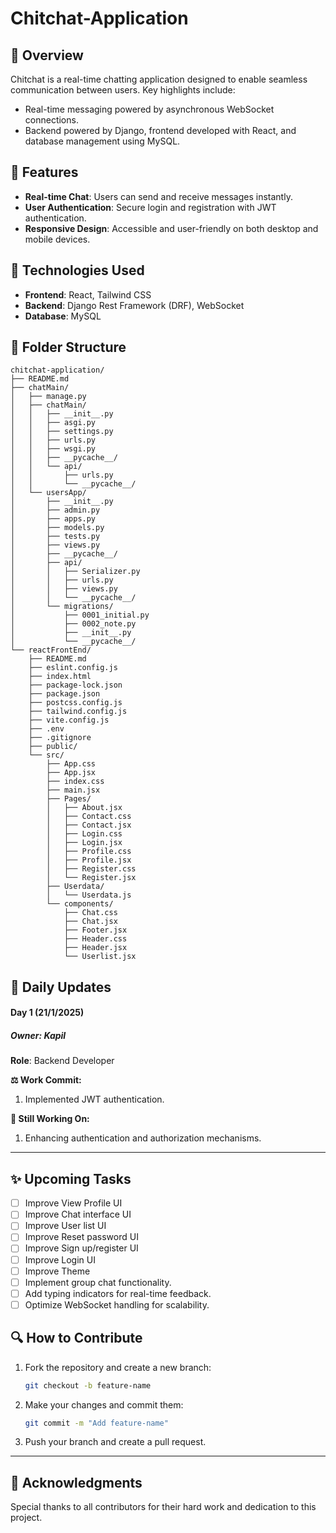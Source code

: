 # Chitchat-Application

## 🚀 Overview
Chitchat is a real-time chatting application designed to enable seamless communication between users. Key highlights include:
- Real-time messaging powered by asynchronous WebSocket connections.
- Backend powered by Django, frontend developed with React, and database management using MySQL.

## 🔧 Features
- **Real-time Chat**: Users can send and receive messages instantly.
- **User Authentication**: Secure login and registration with JWT authentication.
- **Responsive Design**: Accessible and user-friendly on both desktop and mobile devices.

## 🔋 Technologies Used
- **Frontend**: React, Tailwind CSS
- **Backend**: Django Rest Framework (DRF), WebSocket
- **Database**: MySQL

## 📂 Folder Structure
```
chitchat-application/
├── README.md
├── chatMain/
│   ├── manage.py
│   ├── chatMain/
│   │   ├── __init__.py
│   │   ├── asgi.py
│   │   ├── settings.py
│   │   ├── urls.py
│   │   ├── wsgi.py
│   │   ├── __pycache__/
│   │   └── api/
│   │       ├── urls.py
│   │       └── __pycache__/
│   └── usersApp/
│       ├── __init__.py
│       ├── admin.py
│       ├── apps.py
│       ├── models.py
│       ├── tests.py
│       ├── views.py
│       ├── __pycache__/
│       ├── api/
│       │   ├── Serializer.py
│       │   ├── urls.py
│       │   ├── views.py
│       │   └── __pycache__/
│       └── migrations/
│           ├── 0001_initial.py
│           ├── 0002_note.py
│           ├── __init__.py
│           └── __pycache__/
└── reactFrontEnd/
    ├── README.md
    ├── eslint.config.js
    ├── index.html
    ├── package-lock.json
    ├── package.json
    ├── postcss.config.js
    ├── tailwind.config.js
    ├── vite.config.js
    ├── .env
    ├── .gitignore
    ├── public/
    └── src/
        ├── App.css
        ├── App.jsx
        ├── index.css
        ├── main.jsx
        ├── Pages/
        │   ├── About.jsx
        │   ├── Contact.css
        │   ├── Contact.jsx
        │   ├── Login.css
        │   ├── Login.jsx
        │   ├── Profile.css
        │   ├── Profile.jsx
        │   ├── Register.css
        │   └── Register.jsx
        ├── Userdata/
        │   └── Userdata.js
        └── components/
            ├── Chat.css
            ├── Chat.jsx
            ├── Footer.jsx
            ├── Header.css
            ├── Header.jsx
            └── Userlist.jsx
```

## 📅 Daily Updates
#### **Day 1 (21/1/2025)**
##### Owner: **Kapil**
**Role**: Backend Developer

**⚖️ Work Commit:**
1. Implemented JWT authentication.

**🔧 Still Working On:**
1. Enhancing authentication and authorization mechanisms.

---

## ✨ Upcoming Tasks 
- [ ] Improve View Profile UI
- [ ] Improve Chat interface UI
- [ ] Improve User list UI
- [ ] Improve Reset password UI
- [ ] Improve Sign up/register UI
- [ ] Improve Login UI
- [ ] Improve Theme
- [ ] Implement group chat functionality.
- [ ] Add typing indicators for real-time feedback.
- [ ] Optimize WebSocket handling for scalability.

## 🔍 How to Contribute
1. Fork the repository and create a new branch:
   ```bash
   git checkout -b feature-name
   ```
2. Make your changes and commit them:
   ```bash
   git commit -m "Add feature-name"
   ```
3. Push your branch and create a pull request.

---

## 🖖 Acknowledgments
Special thanks to all contributors for their hard work and dedication to this project.


